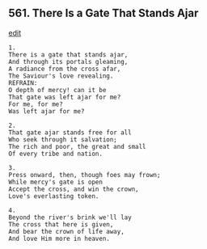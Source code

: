 
## 561.  There Is a Gate That Stands Ajar
[edit](https://docs.google.com/document/d/1rbqDqX2r03_o3YdY2lOfycUpddlEd59b/edit?mode=html)



    1.
    There is a gate that stands ajar, 
    And through its portals gleaming, 
    A radiance from the cross afar, 
    The Saviour's love revealing. 
    REFRAIN:
    O depth of mercy! can it be 
    That gate was left ajar for me? 
    For me, for me? 
    Was left ajar for me? 

    2.
    That gate ajar stands free for all 
    Who seek through it salvation; 
    The rich and poor, the great and small 
    Of every tribe and nation. 

    3.
    Press onward, then, though foes may frown; 
    While mercy's gate is open 
    Accept the cross, and win the crown, 
    Love's everlasting token. 

    4.
    Beyond the river's brink we'll lay 
    The cross that here is given, 
    And bear the crown of life away, 
    And love Him more in heaven.
